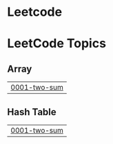 # Leetcode
<!---LeetCode Topics Start-->
# LeetCode Topics
## Array
|  |
| ------- |
| [0001-two-sum](https://github.com/vasu0021/Leetcode/tree/master/0001-two-sum) |
## Hash Table
|  |
| ------- |
| [0001-two-sum](https://github.com/vasu0021/Leetcode/tree/master/0001-two-sum) |
<!---LeetCode Topics End-->